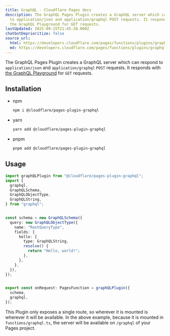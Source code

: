 ```yaml
---
title: GraphQL · Cloudflare Pages docs
description: The GraphQL Pages Plugin creates a GraphQL server which can respond
  to application/json and application/graphql POST requests. It responds with
  the GraphQL Playground for GET requests.
lastUpdated: 2025-09-15T21:45:20.000Z
chatbotDeprioritize: false
source_url:
  html: https://developers.cloudflare.com/pages/functions/plugins/graphql/
  md: https://developers.cloudflare.com/pages/functions/plugins/graphql/index.md
---
```


The GraphQL Pages Plugin creates a GraphQL server which can respond to `application/json` and `application/graphql` `POST` requests. It responds with [the GraphQL Playground](https://github.com/graphql/graphql-playground) for `GET` requests.

## Installation

* npm

  ```sh
  npm i @cloudflare/pages-plugin-graphql
  ```

* yarn

  ```sh
  yarn add @cloudflare/pages-plugin-graphql
  ```

* pnpm

  ```sh
  pnpm add @cloudflare/pages-plugin-graphql
  ```

## Usage

```typescript
import graphQLPlugin from "@cloudflare/pages-plugin-graphql";
import {
  graphql,
  GraphQLSchema,
  GraphQLObjectType,
  GraphQLString,
} from "graphql";


const schema = new GraphQLSchema({
  query: new GraphQLObjectType({
    name: "RootQueryType",
    fields: {
      hello: {
        type: GraphQLString,
        resolve() {
          return "Hello, world!";
        },
      },
    },
  }),
});


export const onRequest: PagesFunction = graphQLPlugin({
  schema,
  graphql,
});
```

This Plugin only exposes a single route, so wherever it is mounted is wherever it will be available. In the above example, because it is mounted in `functions/graphql.ts`, the server will be available on `/graphql` of your Pages project.
